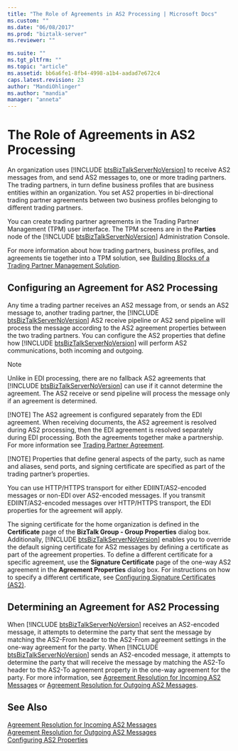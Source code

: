 ```yaml
---
title: "The Role of Agreements in AS2 Processing | Microsoft Docs"
ms.custom: ""
ms.date: "06/08/2017"
ms.prod: "biztalk-server"
ms.reviewer: ""

ms.suite: ""
ms.tgt_pltfrm: ""
ms.topic: "article"
ms.assetid: bb6a6fe1-8fb4-4998-a1b4-aadad7e672c4
caps.latest.revision: 23
author: "MandiOhlinger"
ms.author: "mandia"
manager: "anneta"
---
```

# The Role of Agreements in AS2 Processing
An organization uses [!INCLUDE [btsBizTalkServerNoVersion](../includes/btsbiztalkservernoversion-md.md)] to receive AS2 messages from, and send AS2 messages to, one or more trading partners. The trading partners, in turn define business profiles that are business entities within an organization. You set AS2 properties in bi-directional trading partner agreements between two business profiles belonging to different trading partners.  
  
 You can create trading partner agreements in the Trading Partner Management (TPM) user interface. The TPM screens are in the <strong>Parties</strong> node of the [!INCLUDE [btsBizTalkServerNoVersion](../includes/btsbiztalkservernoversion-md.md)] Administration Console.  
  
 For more information about how trading partners, business profiles, and agreements tie together into a TPM solution, see [Building Blocks of a Trading Partner Management Solution](../core/building-blocks-of-a-trading-partner-management-solution.md).  
  
## Configuring an Agreement for AS2 Processing  
 Any time a trading partner receives an AS2 message from, or sends an AS2 message to, another trading partner, the [!INCLUDE [btsBizTalkServerNoVersion](../includes/btsbiztalkservernoversion-md.md)] AS2 receive pipeline or AS2 send pipeline will process the message according to the AS2 agreement properties between the two trading partners. You can configure the AS2 properties that define how [!INCLUDE [btsBizTalkServerNoVersion](../includes/btsbiztalkservernoversion-md.md)] will perform AS2 communications, both incoming and outgoing.  
  
> [!NOTE]
>  Unlike in EDI processing, there are no fallback AS2 agreements that [!INCLUDE [btsBizTalkServerNoVersion](../includes/btsbiztalkservernoversion-md.md)] can use if it cannot determine the agreement. The AS2 receive or send pipeline will process the message only if an agreement is determined.  
> 
> [!NOTE]
>  The AS2 agreement is configured separately from the EDI agreement. When receiving documents, the AS2 agreement is resolved during AS2 processing, then the EDI agreement is resolved separately during EDI processing. Both the agreements together make a partnership. For more information see [Trading Partner Agreement](../core/trading-partner-agreement.md).  
> 
> [!NOTE]
>  Properties that define general aspects of the party, such as name and aliases, send ports, and signing certificate are specified as part of the trading partner’s properties.  
  
 You can use HTTP/HTTPS transport for either EDIINT/AS2-encoded messages or non-EDI over AS2-encoded messages. If you transmit EDIINT/AS2-encoded messages over HTTP/HTTPS transport, the EDI properties for the agreement will apply.  
  
 The signing certificate for the home organization is defined in the <strong>Certificate</strong> page of the <strong>BizTalk Group - Group Properties</strong> dialog box. Additionally, [!INCLUDE [btsBizTalkServerNoVersion](../includes/btsbiztalkservernoversion-md.md)] enables you to override the default signing certificate for AS2 messages by defining a certificate as part of the agreement properties.  To define a different certificate for a specific agreement, use the <strong>Signature Certificate</strong> page of the one-way AS2 agreement in the <strong>Agreement Properties</strong> dialog box. For instructions on how to specify a different certificate, see [Configuring Signature Certificates (AS2)](../core/configuring-signature-certificates-as2.md).  
  
## Determining an Agreement for AS2 Processing  
 When [!INCLUDE [btsBizTalkServerNoVersion](../includes/btsbiztalkservernoversion-md.md)] receives an AS2-encoded message, it attempts to determine the party that sent the message by matching the AS2-From header to the AS2-From agreement settings in the one-way agreement for the party. When [!INCLUDE [btsBizTalkServerNoVersion](../includes/btsbiztalkservernoversion-md.md)] sends an AS2-encoded message, it attempts to determine the party that will receive the message by matching the AS2-To header to the AS2-To agreement property in the one-way agreement for the party. For more information, see [Agreement Resolution for Incoming AS2 Messages](../core/agreement-resolution-for-incoming-as2-messages.md) or [Agreement Resolution for Outgoing AS2 Messages](../core/agreement-resolution-for-outgoing-as2-messages.md).  
  
## See Also  
 [Agreement Resolution for Incoming AS2 Messages](../core/agreement-resolution-for-incoming-as2-messages.md)   
 [Agreement Resolution for Outgoing AS2 Messages](../core/agreement-resolution-for-outgoing-as2-messages.md)   
 [Configuring AS2 Properties](../core/configuring-as2-properties.md)
